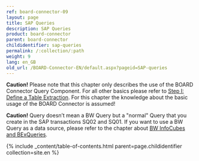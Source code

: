 ```yaml
---
ref: board-connector-09
layout: page
title: SAP Queries
description: SAP Queries
product: board-connector
parent: board-connector
childidentifier: sap-queries
permalink: /:collection/:path
weight: 9
lang: en_GB
old_url: /BOARD-Connector-EN/default.aspx?pageid=SAP-queries
---
```


**Caution!** Please note that this chapter only describes the use of the BOARD Connector Query Component. For all other basics please refer to [Step I: Define a Table Extraction](./getting-started-table/step1-define-table-extraction). For this chapter the knowledge about the basic usage of the BOARD Connector is assumed!

**Caution!** Query doesn’t mean a BW Query but a "normal" Query that you create in the SAP transactions SQ02 and SQ01. If you want to use a BW Query as a data source, please refer to the chapter about [BW InfoCubes and BExQueries](./bw-infocubes-and-bex-queries).

{% include _content/table-of-contents.html parent=page.childidentifier collection=site.en %}
